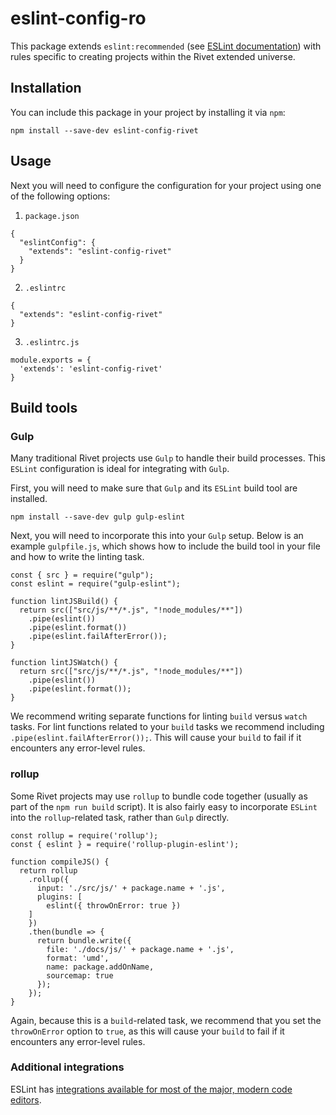 # eslint-config-ro
This package extends `eslint:recommended` (see [ESLint documentation](https://eslint.org/docs/user-guide/configuring#using-eslintrecommended)) with rules specific to creating projects within the Rivet extended universe.

## Installation

You can include this package in your project by installing it via `npm`:
```
npm install --save-dev eslint-config-rivet
```

## Usage

Next you will need to configure the configuration for your project using one of the following options:

1. `package.json`

```
{
  "eslintConfig": {
    "extends": "eslint-config-rivet"
  }
}
```

2. `.eslintrc`

```
{
  "extends": "eslint-config-rivet"
}
```

3. `.eslintrc.js`

```
module.exports = {
  'extends': 'eslint-config-rivet'
}
```

## Build tools

### Gulp
Many traditional Rivet projects use `Gulp` to handle their build processes. This `ESLint` configuration is ideal for integrating with `Gulp`.

First, you will need to make sure that `Gulp` and its `ESLint` build tool are installed.

```
npm install --save-dev gulp gulp-eslint
```

Next, you will need to incorporate this into your `Gulp` setup. Below is an example `gulpfile.js`, which shows how to include the build tool in your file and how to write the linting task.

```
const { src } = require("gulp");
const eslint = require("gulp-eslint");

function lintJSBuild() {
  return src(["src/js/**/*.js", "!node_modules/**"])
    .pipe(eslint())
    .pipe(eslint.format())
    .pipe(eslint.failAfterError());
}

function lintJSWatch() {
  return src(["src/js/**/*.js", "!node_modules/**"])
    .pipe(eslint())
    .pipe(eslint.format());
}

```

We recommend writing separate functions for linting `build` versus `watch` tasks. For lint functions related to your `build` tasks we recommend including `.pipe(eslint.failAfterError());`. This will cause your `build` to fail if it encounters any error-level rules.

### rollup
Some Rivet projects may use `rollup` to bundle code together (usually as part of the `npm run build` script). It is also fairly easy to incorporate `ESLint` into the `rollup`-related task, rather than `Gulp` directly.

```
const rollup = require('rollup');
const { eslint } = require('rollup-plugin-eslint');

function compileJS() {
  return rollup
    .rollup({
      input: './src/js/' + package.name + '.js',
      plugins: [
        eslint({ throwOnError: true })
    ]
    })
    .then(bundle => {
      return bundle.write({
        file: './docs/js/' + package.name + '.js',
        format: 'umd',
        name: package.addOnName,
        sourcemap: true
      });
    });
}

```

Again, because this is a `build`-related task, we recommend that you set the `throwOnError` option to `true`, as this will cause your `build` to fail if it encounters any error-level rules.

### Additional integrations

ESLint has [integrations available for most of the major, modern code editors](https://eslint.org/docs/user-guide/integrations#editors).